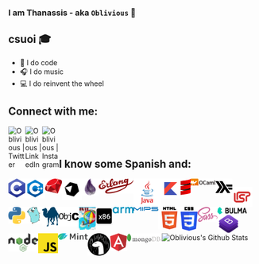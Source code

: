 ### I am Thanassis - aka `Oblivious` 👋

## csuoi 🎓
- 🤔 I do code
- 🎧 I do music
- 💻 I do reinvent the wheel

## Connect with me:

[<img align="left" alt="Oblivious | Twitter" width="34px" src="https://cdn.jsdelivr.net/npm/simple-icons@v3/icons/twitter.svg" />][twitter]
[<img align="left" alt="Oblivious | LinkedIn" width="34px" src="https://cdn.jsdelivr.net/npm/simple-icons@v3/icons/linkedin.svg" />][linkedin]
[<img align="left" alt="Oblivious | Instagram" width="34px" src="https://cdn.jsdelivr.net/npm/simple-icons@v3/icons/instagram.svg" />][instagram]

<br />
<br />

## I know some Spanish and:

<img align="left" alt="C" width="34px" src="https://github.com/Oblivious-Oblivious/Oblivious-Oblivious/blob/master/c.png" />
<img align="left" alt="C++" width="40px" src="https://github.com/Oblivious-Oblivious/Oblivious-Oblivious/blob/master/cpp.png" />
<img align="left" alt="Ruby" width="34px" src="https://github.com/Oblivious-Oblivious/Oblivious-Oblivious/blob/master/ruby.png" />
<img align="left" alt="Crystal" width="40px" src="https://github.com/Oblivious-Oblivious/Oblivious-Oblivious/blob/master/crystal.png" />
<img align="left" alt="Elixir" width="34px" src="https://github.com/Oblivious-Oblivious/Oblivious-Oblivious/blob/master/elixir.png" />
<img align="left" alt="Erlang" width="70px" src="https://github.com/Oblivious-Oblivious/Oblivious-Oblivious/blob/master/erlang.png" />
<img align="left" alt="Java" width="55px" src="https://github.com/Oblivious-Oblivious/Oblivious-Oblivious/blob/master/java.png" />
<img align="left" alt="Kotlin" width="40px" src="https://github.com/Oblivious-Oblivious/Oblivious-Oblivious/blob/master/kotlin.png" />
<img align="left" alt="Scala" width="20px" src="https://github.com/Oblivious-Oblivious/Oblivious-Oblivious/blob/master/scala.png" />
<img align="left" alt="Ocaml" width="50px" src="https://github.com/Oblivious-Oblivious/Oblivious-Oblivious/blob/master/ocaml.png" />
<img align="left" alt="Haskell" width="34px" src="https://github.com/Oblivious-Oblivious/Oblivious-Oblivious/blob/master/haskell.png" />
<br />
<img align="left" alt="Lisp" width="40px" src="https://github.com/Oblivious-Oblivious/Oblivious-Oblivious/blob/master/lisp.png" />
<img align="left" alt="Python" width="34px" src="https://github.com/Oblivious-Oblivious/Oblivious-Oblivious/blob/master/python.png" />
<img align="left" alt="Go" width="34px" src="https://github.com/Oblivious-Oblivious/Oblivious-Oblivious/blob/master/go.png" />
<img align="left" alt="Perl" width="34px" src="https://github.com/Oblivious-Oblivious/Oblivious-Oblivious/blob/master/perl.png" />
<img align="left" alt="Objective_c" width="40px" src="https://github.com/Oblivious-Oblivious/Oblivious-Oblivious/blob/master/objective_c.png" />
<img align="left" alt="smalltalk" width="34px" src="https://github.com/Oblivious-Oblivious/Oblivious-Oblivious/blob/master/smalltalk.jpeg" />
<img align="left" alt="x86" width="34px" src="https://github.com/Oblivious-Oblivious/Oblivious-Oblivious/blob/master/assembly.png" />
<img align="left" alt="Arm" width="42px" src="https://github.com/Oblivious-Oblivious/Oblivious-Oblivious/blob/master/arm.png" />
<img align="left" alt="Mips" width="50px" src="https://github.com/Oblivious-Oblivious/Oblivious-Oblivious/blob/master/mips.png" />
<br />
<img align="left" alt="HTML5" width="45px" src="https://github.com/Oblivious-Oblivious/Oblivious-Oblivious/blob/master/html.png" />
<img align="left" alt="CSS3" width="34px" src="https://github.com/Oblivious-Oblivious/Oblivious-Oblivious/blob/master/css.png" />
<img align="left" alt="Sass" width="40px" src="https://github.com/Oblivious-Oblivious/Oblivious-Oblivious/blob/master/sass.png" />
<img align="left" alt="Bulma" width="60px" src="https://github.com/Oblivious-Oblivious/Oblivious-Oblivious/blob/master/bulma.png" />
<img align="left" alt="Bootstrap" width="45px" src="https://github.com/Oblivious-Oblivious/Oblivious-Oblivious/blob/master/bootstrap.png" />
<img align="left" alt="Node.js" width="60px" src="https://github.com/Oblivious-Oblivious/Oblivious-Oblivious/blob/master/node.png" />
<img align="left" alt="JavaScript" width="40px" src="https://github.com/Oblivious-Oblivious/Oblivious-Oblivious/blob/master/javascript.jpg" />
<img align="left" alt="Mint" width="60px" src="https://github.com/Oblivious-Oblivious/Oblivious-Oblivious/blob/master/mint.png" />
<img align="left" alt="Deno" width="45px" src="https://github.com/Oblivious-Oblivious/Oblivious-Oblivious/blob/master/deno.png" />
<img align="left" alt="Angular" width="34px" src="https://github.com/Oblivious-Oblivious/Oblivious-Oblivious/blob/master/angular.png" />
<img align="left" alt="Mongo" width="70px" src="https://github.com/Oblivious-Oblivious/Oblivious-Oblivious/blob/master/mongo.png" />

<br />
<br />
<br />
<br />

<img align="left" alt="Oblivious's Github Stats" src="https://github-readme-stats.vercel.app/api?username=Oblivious-Oblivious&show_icons=true&hide_border=true" />

[twitter]: https://www.twitter.com/itsoblivious99
[linkedin]: https://www.linkedin.com/in/thanassis-papapostolou-593784155/
[instagram]: https://www.instagram.com/thanasis_papap/
